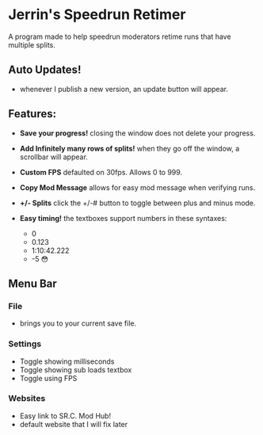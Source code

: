 # Jerrin's Speedrun Retimer
A program made to help speedrun moderators retime runs that have multiple splits.

## Auto Updates!
- whenever I publish a new version, an update button will appear.

## Features:
- **Save your progress!**
closing the window does not delete your progress.

- **Add Infinitely many rows of splits!**
when they go off the window, a scrollbar will appear.
    
- **Custom FPS**
defaulted on 30fps. Allows 0 to 999.
    
- **Copy Mod Message**
allows for easy mod message when verifying runs.
    
- **+/- Splits**
click the +/-# button to toggle between plus and minus mode.

- **Easy timing!**
the textboxes support numbers in these syntaxes: 
     - 0
     - 0.123
     - 1:10:42.222
     - -5 😳

## Menu Bar

### File
- brings you to your current save file.

### Settings 
- Toggle showing milliseconds
- Toggle showing sub loads textbox
- Toggle using FPS

### Websites
- Easy link to SR.C. Mod Hub!
- default website that I will fix later
